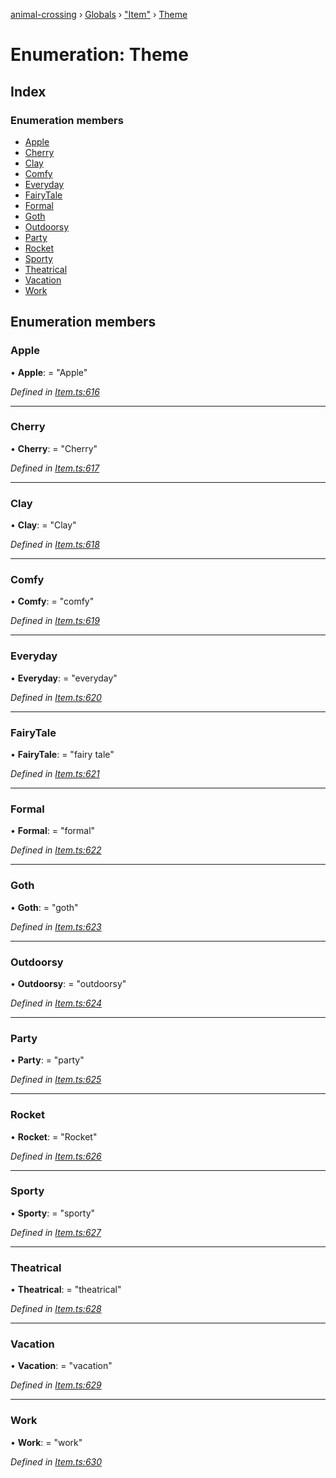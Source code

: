 [animal-crossing](../README.md) › [Globals](../globals.md) › ["Item"](../modules/_item_.md) › [Theme](_item_.theme.md)

# Enumeration: Theme

## Index

### Enumeration members

* [Apple](_item_.theme.md#apple)
* [Cherry](_item_.theme.md#cherry)
* [Clay](_item_.theme.md#clay)
* [Comfy](_item_.theme.md#comfy)
* [Everyday](_item_.theme.md#everyday)
* [FairyTale](_item_.theme.md#fairytale)
* [Formal](_item_.theme.md#formal)
* [Goth](_item_.theme.md#goth)
* [Outdoorsy](_item_.theme.md#outdoorsy)
* [Party](_item_.theme.md#party)
* [Rocket](_item_.theme.md#rocket)
* [Sporty](_item_.theme.md#sporty)
* [Theatrical](_item_.theme.md#theatrical)
* [Vacation](_item_.theme.md#vacation)
* [Work](_item_.theme.md#work)

## Enumeration members

###  Apple

• **Apple**: = "Apple"

*Defined in [Item.ts:616](https://github.com/Norviah/animal-crossing/blob/2c80bbc/module/types/Item.ts#L616)*

___

###  Cherry

• **Cherry**: = "Cherry"

*Defined in [Item.ts:617](https://github.com/Norviah/animal-crossing/blob/2c80bbc/module/types/Item.ts#L617)*

___

###  Clay

• **Clay**: = "Clay"

*Defined in [Item.ts:618](https://github.com/Norviah/animal-crossing/blob/2c80bbc/module/types/Item.ts#L618)*

___

###  Comfy

• **Comfy**: = "comfy"

*Defined in [Item.ts:619](https://github.com/Norviah/animal-crossing/blob/2c80bbc/module/types/Item.ts#L619)*

___

###  Everyday

• **Everyday**: = "everyday"

*Defined in [Item.ts:620](https://github.com/Norviah/animal-crossing/blob/2c80bbc/module/types/Item.ts#L620)*

___

###  FairyTale

• **FairyTale**: = "fairy tale"

*Defined in [Item.ts:621](https://github.com/Norviah/animal-crossing/blob/2c80bbc/module/types/Item.ts#L621)*

___

###  Formal

• **Formal**: = "formal"

*Defined in [Item.ts:622](https://github.com/Norviah/animal-crossing/blob/2c80bbc/module/types/Item.ts#L622)*

___

###  Goth

• **Goth**: = "goth"

*Defined in [Item.ts:623](https://github.com/Norviah/animal-crossing/blob/2c80bbc/module/types/Item.ts#L623)*

___

###  Outdoorsy

• **Outdoorsy**: = "outdoorsy"

*Defined in [Item.ts:624](https://github.com/Norviah/animal-crossing/blob/2c80bbc/module/types/Item.ts#L624)*

___

###  Party

• **Party**: = "party"

*Defined in [Item.ts:625](https://github.com/Norviah/animal-crossing/blob/2c80bbc/module/types/Item.ts#L625)*

___

###  Rocket

• **Rocket**: = "Rocket"

*Defined in [Item.ts:626](https://github.com/Norviah/animal-crossing/blob/2c80bbc/module/types/Item.ts#L626)*

___

###  Sporty

• **Sporty**: = "sporty"

*Defined in [Item.ts:627](https://github.com/Norviah/animal-crossing/blob/2c80bbc/module/types/Item.ts#L627)*

___

###  Theatrical

• **Theatrical**: = "theatrical"

*Defined in [Item.ts:628](https://github.com/Norviah/animal-crossing/blob/2c80bbc/module/types/Item.ts#L628)*

___

###  Vacation

• **Vacation**: = "vacation"

*Defined in [Item.ts:629](https://github.com/Norviah/animal-crossing/blob/2c80bbc/module/types/Item.ts#L629)*

___

###  Work

• **Work**: = "work"

*Defined in [Item.ts:630](https://github.com/Norviah/animal-crossing/blob/2c80bbc/module/types/Item.ts#L630)*
